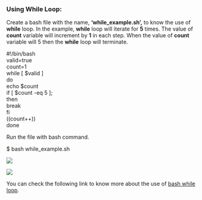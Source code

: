 ### Using While Loop:

Create a bash file with the name, **‘while\_example.sh’,** to know the use of **while** loop. In the example, **while** loop will iterate for **5** times. The value of **count** variable will increment by **1** in each step. When the value of **count** variable will 5 then the **while** loop will terminate.

#!/bin/bash  
valid\=true  
count\=1  
while \[ $valid \]  
do  
echo $count  
if \[ $count \-eq 5 \];  
then  
break  
fi  
((count++))  
done

Run the file with bash command.

$ bash while\_example.sh

![](https://linuxhint.com/wp-content/uploads/2018/07/h6.png)

![](https://linuxhint.com/wp-content/uploads/2018/07/h6.png)

You can check the following link to know more about the use of [bash while loop](https://linuxhint.com/bash-while-loop-examples/).

